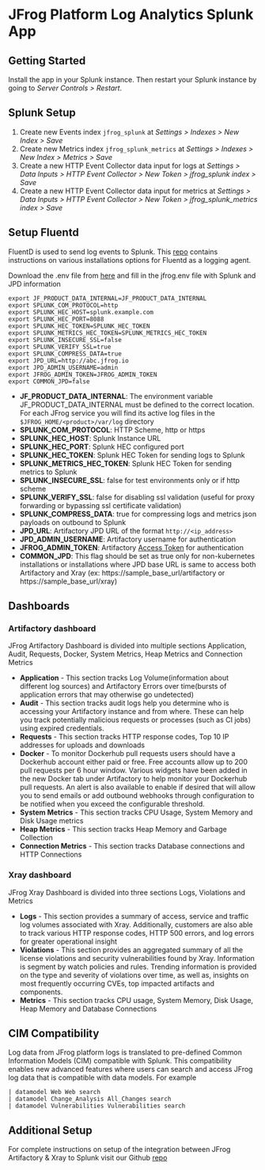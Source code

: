 # JFrog Platform Log Analytics Splunk App

## Getting Started
Install the app in your Splunk instance. Then restart your Splunk instance by going to _Server Controls > Restart_.

## Splunk Setup
1. Create new Events index `jfrog_splunk` at _Settings > Indexes > New Index > Save_
2. Create new Metrics index `jfrog_splunk_metrics` at _Settings > Indexes > New Index > Metrics > Save_
3. Create a new HTTP Event Collector data input for logs at _Settings > Data Inputs > HTTP Event Collector > New Token > jfrog_splunk index > Save_
4. Create a new HTTP Event Collector data input for metrics at _Settings > Data Inputs > HTTP Event Collector > New Token > jfrog_splunk_metrics index > Save_

## Setup Fluentd
FluentD is used to send log events to Splunk. This [repo](https://github.com/jfrog/log-analytics-splunk) contains instructions on various installations options for Fluentd as a logging agent. 

Download the .env file from [here](https://raw.githubusercontent.com/jfrog/log-analytics-splunk/master/jfrog.env) and fill in the jfrog.env file with Splunk and JPD information

```
export JF_PRODUCT_DATA_INTERNAL=JF_PRODUCT_DATA_INTERNAL
export SPLUNK_COM_PROTOCOL=http
export SPLUNK_HEC_HOST=splunk.example.com
export SPLUNK_HEC_PORT=8088
export SPLUNK_HEC_TOKEN=SPLUNK_HEC_TOKEN
export SPLUNK_METRICS_HEC_TOKEN=SPLUNK_METRICS_HEC_TOKEN
export SPLUNK_INSECURE_SSL=false
export SPLUNK_VERIFY_SSL=true
export SPLUNK_COMPRESS_DATA=true
export JPD_URL=http://abc.jfrog.io
export JPD_ADMIN_USERNAME=admin
export JFROG_ADMIN_TOKEN=JFROG_ADMIN_TOKEN
export COMMON_JPD=false
```

* **JF_PRODUCT_DATA_INTERNAL**: The environment variable JF_PRODUCT_DATA_INTERNAL must be defined to the correct location. For each JFrog service you will find its active log files in the `$JFROG_HOME/<product>/var/log` directory
* **SPLUNK_COM_PROTOCOL**: HTTP Scheme, http or https
* **SPLUNK_HEC_HOST**: Splunk Instance URL
* **SPLUNK_HEC_PORT**: Splunk HEC configured port
* **SPLUNK_HEC_TOKEN**: Splunk HEC Token for sending logs to Splunk
* **SPLUNK_METRICS_HEC_TOKEN**: Splunk HEC Token for sending metrics to Splunk
* **SPLUNK_INSECURE_SSL**: false for test environments only or if http scheme
* **SPLUNK_VERIFY_SSL**: false for disabling ssl validation (useful for proxy forwarding or bypassing ssl certificate validation)
* **SPLUNK_COMPRESS_DATA**: true for compressing logs and metrics json payloads on outbound to Splunk
* **JPD_URL**: Artifactory JPD URL of the format `http://<ip_address>`
* **JPD_ADMIN_USERNAME**: Artifactory username for authentication
* **JFROG_ADMIN_TOKEN**: Artifactory [Access Token](https://jfrog.com/help/r/how-to-generate-an-access-token-video/artifactory-creating-access-tokens-in-artifactory) for authentication
* **COMMON_JPD**: This flag should be set as true only for non-kubernetes installations or installations where JPD base URL is same to access both Artifactory and Xray (ex: https://sample_base_url/artifactory or https://sample_base_url/xray)

## Dashboards

### Artifactory dashboard
JFrog Artifactory Dashboard is divided into multiple sections Application, Audit, Requests, Docker, System Metrics, Heap Metrics and Connection Metrics

* **Application** - This section tracks Log Volume(information about different log sources) and Artifactory Errors over time(bursts of application errors that may otherwise go undetected)
* **Audit** - This section tracks audit logs help you determine who is accessing your Artifactory instance and from where. These can help you track potentially malicious requests or processes (such as CI jobs) using expired credentials.
* **Requests** - This section tracks HTTP response codes, Top 10 IP addresses for uploads and downloads
* **Docker** - To monitor Dockerhub pull requests users should have a Dockerhub account either paid or free. Free accounts allow up to 200 pull requests per 6 hour window. Various widgets have been added in the new Docker tab under Artifactory to help monitor your Dockerhub pull requests. An alert is also available to enable if desired that will allow you to send emails or add outbound webhooks through configuration to be notified when you exceed the configurable threshold.
* **System Metrics** - This section tracks CPU Usage, System Memory and Disk Usage metrics
* **Heap Metrics** - This section tracks Heap Memory and Garbage Collection
* **Connection Metrics** - This section tracks Database connections and HTTP Connections

### Xray dashboard
JFrog Xray Dashboard is divided into three sections Logs, Violations and Metrics

* **Logs** - This section provides a summary of access, service and traffic log volumes associated with Xray. Additionally, customers are also able to track various HTTP response codes, HTTP 500 errors, and log errors for greater operational insight
* **Violations** - This section provides an aggregated summary of all the license violations and security vulnerabilities found by Xray.  Information is segment by watch policies and rules.  Trending information is provided on the type and severity of violations over time, as well as, insights on most frequently occurring CVEs, top impacted artifacts and components.
* **Metrics** - This section tracks CPU usage, System Memory, Disk Usage, Heap Memory and Database Connections

## CIM Compatibility
Log data from JFrog platform logs is translated to pre-defined Common Information Models (CIM) compatible with Splunk. This compatibility enables new advanced features where users can search and access JFrog log data that is compatible with data models. For example

```text
| datamodel Web Web search
| datamodel Change_Analysis All_Changes search
| datamodel Vulnerabilities Vulnerabilities search
```

## Additional Setup
For complete instructions on setup of the integration between JFrog Artifactory & Xray to Splunk visit our Github [repo](https://github.com/jfrog/log-analytics-splunk)
